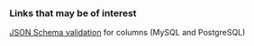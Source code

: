 ### Links that may be of interest
[JSON Schema validation](https://sqlfordevs.com/json-schema-validation) for columns (MySQL and PostgreSQL)
